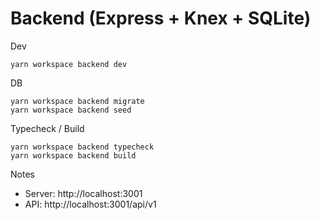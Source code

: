 # Backend (Express + Knex + SQLite)

Dev

```
yarn workspace backend dev
```

DB

```
yarn workspace backend migrate
yarn workspace backend seed
```

Typecheck / Build

```
yarn workspace backend typecheck
yarn workspace backend build
```

Notes

- Server: http://localhost:3001
- API: http://localhost:3001/api/v1
